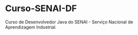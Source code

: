 # Curso-SENAI-DF
Curso de Desenvolvedor Java do SENAI - Serviço Nacional de Aprendizagem Industrial. 
